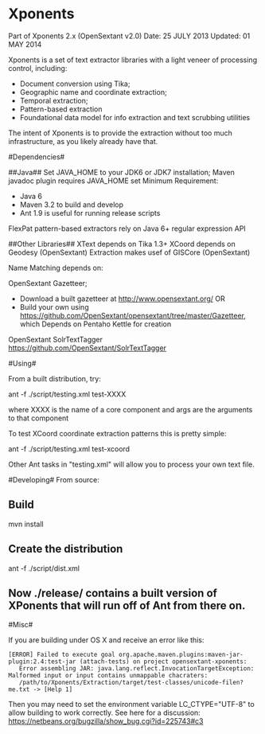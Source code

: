 Xponents
========

 Part of Xponents 2.x (OpenSextant v2.0)
 Date:     25 JULY 2013
 Updated:  01 MAY 2014

Xponents is a set of text extractor libraries with a light veneer of processing control, including:

  * Document conversion using Tika;
  * Geographic name and coordinate extraction;
  * Temporal extraction;
  * Pattern-based extraction
  * Foundational data model for info extraction and text scrubbing utilities

The intent of Xponents is to provide the extraction without too much infrastructure, as you likely already have that.


#Dependencies#

##Java##
Set JAVA_HOME to your JDK6 or JDK7 installation;  Maven javadoc plugin requires JAVA_HOME set
Minimum Requirement: 
  - Java 6 
  - Maven 3.2 to build and develop
  - Ant 1.9 is useful for running release scripts
 
FlexPat pattern-based extractors rely on Java 6+ regular expression API

##Other Libraries##
XText depends on Tika 1.3+
XCoord depends on Geodesy (OpenSextant)
Extraction makes usef of GISCore (OpenSextant)

Name Matching depends on:

  OpenSextant Gazetteer;
  * Download a built gazetteer at  http://www.opensextant.org/
  OR
  * Build  your own using https://github.com/OpenSextant/opensextant/tree/master/Gazetteer, which Depends on Pentaho Kettle for creation

  OpenSextant SolrTextTagger
  https://github.com/OpenSextant/SolrTextTagger


#Using#

From a built distribution, try:

  ant -f ./script/testing.xml  test-XXXX     <args>

where XXXX is the name of a core component and args are the arguments to that component

To test XCoord coordinate extraction patterns this is pretty simple:

  ant -f ./script/testing.xml  test-xcoord

Other Ant tasks in "testing.xml" will allow you to process your own text file.


#Developing#
From source:

  ## Build
  mvn install 

  ## Create the distribution
  ant -f ./script/dist.xml

  ## Now ./release/  contains a built version of XPonents that will run off of Ant from there on.

#Misc#

If you are building under OS X and receive an error like this:

    [ERROR] Failed to execute goal org.apache.maven.plugins:maven-jar-plugin:2.4:test-jar (attach-tests) on project opensextant-xponents: 
       Error assembling JAR: java.lang.reflect.InvocationTargetException: Malformed input or input contains unmappable chacraters: 
       /path/to/Xponents/Extraction/target/test-classes/unicode-filen?me.txt -> [Help 1]

Then you may need to set the environment variable LC_CTYPE="UTF-8" to allow building to work correctly. 
See here for a discussion: https://netbeans.org/bugzilla/show_bug.cgi?id=225743#c3

